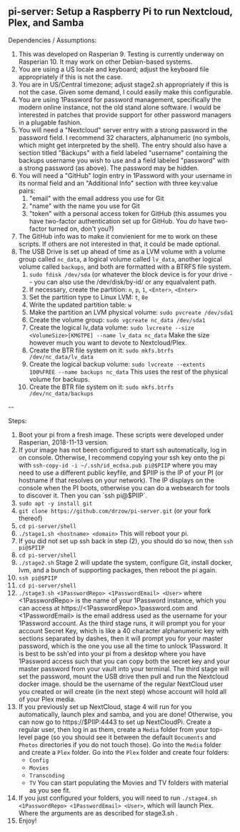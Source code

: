 pi-server: Setup a Raspberry Pi to run Nextcloud, Plex, and Samba
--
Dependencies / Assumptions:
1. This was developed on Rasperian 9. Testing is currently underway
   on Rasperian 10. It may work on other Debian-based
   systems.
2. You are using a US locale and keyboard; adjust the keyboard file
   appropriately if this is not the case.
3. You are in US/Central timezone; adjust stage2.sh appropriately if
   this is not the case. Given some demand, I could easily make this
   configurable.
3. You are using 1Password for password management, specifically the
   modern online instance, not the old stand alone software. I would
   be interested in patches that provide support for other password
   managers in a plugable fashion.
4. You will need a "Nextcloud" server entry with a strong password in
   the password field. I recommend 32 characters, alphanumeric (no
   symbols, which might get interpreted by the shell). The entry should
   also have a section titled "Backups" with a field labeled "username"
   containing the backups username you wish to use and a field labeled
   "password" with a strong password (as above). The password may be
   hidden.
5. You will need a "GitHub" login entry in 1Password with your username
   in its normal field and an "Additional Info" section with three
   key:value pairs:
   1. "email" with the email address you use for Git
   2. "name" with the name you use for Git
   3. "token" with a personal access token for GitHub (this assumes you
      have two-factor authentication set up for GitHub. You _do_ have
      two-factor turned on, don't you?)
6. The GitHub info was to make it convienient for me to work on these
   scripts. If others are not interested in that, it could be made
   optional.
7. The USB Drive is set up ahead of time as a LVM volume with a
   volume group called `nc_data`, a logical volume called `lv_data`,
   another logical volume called `backups`, 
   and both are formatted with a BTRFS file system.
   1. `sudo fdisk /dev/sda` (or whatever the block device is for your
      drive -- you can also use the /dev/disk/by-id/<ID> or any equalvalent
      path.
   2. If necessary, create the partition: `n`, `p`, `1`, `<Enter>`,
      `<Enter>`
   3. Set the partition type to Linux LVM: `t`, `8e`
   4. Write the updated partition table: `w`
   5. Make the partition an LVM physical volume: `sudo pvcreate /dev/sda1`
   6. Create the volume group: `sudo vgcreate nc_data /dev/sda1`
   7. Create the logical lv_data volume:
      `sudo lvcreate --size <VolumeSize>[KMGTPE] --name lv_data nc_data`
      Make the size however much you want to devote to Nextcloud/Plex.
   8. Create the BTR file system on it:
      `sudo mkfs.btrfs /dev/nc_data/lv_data`
   9. Create the logical backup volume:
      `sudo lvcreate --extents 100%FREE --name backups nc_data`
      This uses the rest of the physical volume for backups.
   10. Create the BTR file system on it:
       `sudo mkfs.btrfs /dev/nc_data/backups`

--

Steps:
1. Boot your pi from a fresh image. These scripts were developed under
   Rasperian, 2018-11-13 version.
2. If your image has not been configured to start ssh automatically, log
   in on console. Otherwise, I recommend copying your ssh key onto the pi
   with `ssh-copy-id -i ~/.ssh/id_ecdsa.pub pi@$PIIP` where you may need
   to use a different public keyfile, and $PIIP is the IP of your PI (or
   hostname if that resolves on your network). The IP displays on the
   console when the PI boots, otherwise you can do a websearch for tools
   to discover it. Then you can `ssh pi@$PIIP`.
3. `sudo apt -y install git`
4. `git clone https://github.com/drzow/pi-server.git` (or your fork
   thereof)
5. `cd pi-server/shell`
6. `./stage1.sh <hostname> <domain>` This will reboot your pi.
7. If you did not set up ssh back in step (2), you should do so now, then
   `ssh pi@$PIIP`
8. `cd pi-server/shell`
9. `./stage2.sh` 
   Stage 2 will update the
   system, configure Git, install docker, lvm, and
   a bunch of supporting packages, then reboot the pi again.
10. `ssh pi@$PIIP`
11. `cd pi-server/shell`
12. `./stage3.sh <1PasswordRepo> <1PasswordEmail> <User>`
    where <1PasswordRepo>
    is the name of your 1Password instance, which you can access at
    https://<1PasswordRepo>.1password.com and <1PasswordEmail> is the
    email address used as the username for your 1Password account. As
    the third stage runs, it will prompt you for your account Secret
    Key, which is like a 40 character alphanumeric key with sections
    separated by dashes, then it will prompt you for your master password,
    which is the one you use all the time to unlock 1Password. It is
    best to be ssh'ed into your pi from a desktop where you have 1Password
    access such that you can copy both the secret key and your master
    password from your vault into your terminal.
    The third stage will set the password,
    mount the USB drive then pull and run the
    Nextcloud docker image. <User> should be the username of the
    regular NextCloud user you created or will create (in the next step)
    whose account will hold all of your Plex media.
13. If you previously set up NextCloud, stage 4 will run for you
    automatically, launch plex and samba, and you are done! Otherwise, you can
    now go to https://$PIIP:4443 to set up NextCloudPi. Create a
    regular user, then log in as them, create a `Media` folder
    from your top-level page (so you should see it between the
    default `Documents` and `Photos` directories if you do not touch
    those). Go into the `Media` folder and create a `Plex` folder.
    Go into the `Plex` folder and create four folders:
    - `Config`
    - `Movies`
    - `Transcoding`
    - `TV`
    You can start populating the Movies and TV folders with material
    as you see fit.
15. If you just configured your folders, you will need to run
    `./stage4.sh <1PasswordRepo> <1PasswordEmail> <User>`,
    which will launch Plex. Where the arguments are as described for
    stage3.sh .
16. Enjoy!

